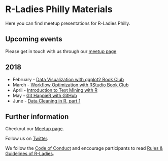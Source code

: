 # R-Ladies Philly Materials
Here you can find meetup presentations for R-Ladies Philly.

## Upcoming events
Please get in touch with us through our [meetup page](https://www.meetup.com/rladies-philly/)

## 2018
* February - [Data Visualization with ggplot2 Book Club](https://www.meetup.com/rladies-philly/events/246879184/)
* March - [Workflow Optimization with RStudio Book Club](https://www.meetup.com/rladies-philly/events/248025694/)
* April - [Introduction to Text Mining with R](https://www.meetup.com/rladies-philly/events/249207164/)
* May - [Git HappieR with GitHub](https://www.meetup.com/rladies-philly/events/250279457/)
* June - [Data Cleaning in R, part 1](https://www.meetup.com/rladies-philly/events/251378907/)

## Further information

Checkout our [Meetup page](https://www.meetup.com/rladies-philly/).

Follow us on [Twitter](https://twitter.com/RLadiesPhilly).

We follow the [Code of Conduct](https://github.com/rladies/starter-kit/wiki/Code-of-Conduct) and encourage participants to read [Rules & Guidelines of R-Ladies](https://github.com/rladies/starter-kit/blob/master/R-Ladies_RulesGuidelines.pdf).
